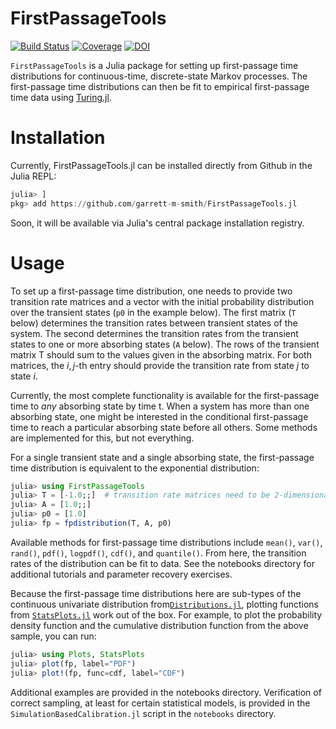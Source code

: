 # FirstPassageTools

[![Build Status](https://github.com/garrett-m-smith/FirstPassageTools.jl/actions/workflows/CI.yml/badge.svg?branch=main)](https://github.com/garrett-m-smith/FirstPassageTools.jl/actions/workflows/CI.yml?query=branch%3Amain)
[![Coverage](https://codecov.io/gh/garrett-m-smith/FirstPassageTools.jl/branch/main/graph/badge.svg)](https://codecov.io/gh/garrett-m-smith/FirstPassageTools.jl)
[![DOI](https://zenodo.org/badge/465749757.svg)](https://zenodo.org/badge/latestdoi/465749757)

`FirstPassageTools` is a Julia package for setting up first-passage time distributions for
continuous-time, discrete-state Markov processes. The first-passage time distributions can
then be fit to empirical first-passage time data using [Turing.jl](https://turing.ml).

# Installation

Currently, FirstPassageTools.jl can be installed directly from Github in the Julia REPL:

```julia
julia> ]
pkg> add https://github.com/garrett-m-smith/FirstPassageTools.jl
```

Soon, it will be available via Julia's central package installation registry.


# Usage

To set up a first-passage time distribution, one needs to provide two transition rate
matrices and a vector with the initial probability distribution over the transient states
(`p0` in the example below). The first matrix (`T` below) determines the transition rates
between transient states of the system. The second determines the transition rates from the
transient states to one or more absorbing states (`A` below). The rows of the transient
matrix T should sum to the values given in the absorbing matrix. For both matrices, the
$i,j$-th entry should provide the transition rate from state $j$ to state $i$.

Currently, the most complete functionality is available for the first-passage time to *any*
absorbing state by time t. When a system has more than one absorbing state, one might be
interested in the conditional first-passage time to reach a particular absorbing state
before all others. Some methods are implemented for this, but not everything.

For a single transient state and a single absorbing state, the first-passage time
distribution is equivalent to the exponential distribution:

```julia
julia> using FirstPassageTools
julia> T = [-1.0;;]  # transition rate matrices need to be 2-dimensional
julia> A = [1.0;;]
julia> p0 = [1.0]
julia> fp = fpdistribution(T, A, p0)
```

Available methods for first-passage time distributions include `mean()`, `var()`, `rand()`,
`pdf()`, `logpdf()`, `cdf()`, and `quantile()`. From here, the transition rates of the
distribution can be fit to data. See the notebooks directory for additional tutorials and
parameter recovery exercises.

Because the first-passage time distributions here are sub-types of the continuous univariate
distribution from[`Distributions.jl`](https://github.com/JuliaStats/Distributions.jl),
plotting functions from [`StatsPlots.jl`](https://github.com/JuliaPlots/StatsPlots.jl)
work out of the box. For example, to plot the probability density function and the
cumulative distribution function from the above sample, you can run:

```julia
julia> using Plots, StatsPlots
julia> plot(fp, label="PDF")
julia> plot!(fp, func=cdf, label="CDF")
```

Additional examples are provided in the notebooks directory. Verification of correct
sampling, at least for certain statistical models, is provided in the
`SimulationBasedCalibration.jl` script in the `notebooks` directory.


